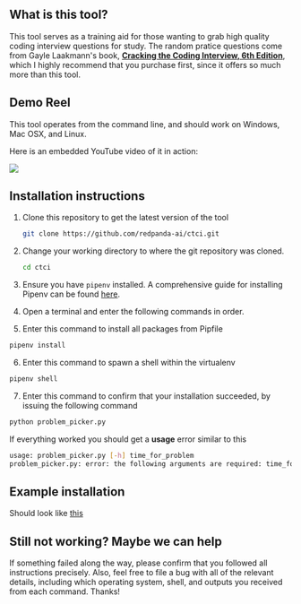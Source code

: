 ## What is this tool?

This tool serves as a training aid for those wanting to grab high quality coding interview questions for study. The random pratice questions come from Gayle Laakmann's book, [**Cracking the Coding Interview, 6th Edition**](http://shortn/_y6ydorMcDP), which I highly recommend that you purchase first, since it offers so much more than this tool.

## Demo Reel
This tool operates from the command line, and should work on Windows, Mac OSX, and Linux. 

Here is an embedded YouTube video of it in action:


[![](http://img.youtube.com/vi/U8GumpZ9LMk/0.jpg)](http://www.youtube.com/watch?v=U8GumpZ9LMk "Random Interview Question Picker")

## Installation instructions

1. Clone this repository to get the latest version of the tool
   ```sh
   git clone https://github.com/redpanda-ai/ctci.git
   ```
2. Change your working directory to where the git repository was cloned.
   ```sh
   cd ctci
   ```
3. Ensure you have `pipenv` installed. A comprehensive guide for installing Pipenv can be found [here](https://pipenv.pypa.io/en/latest/installation/).

4. Open a terminal and enter the following commands in order.
   
5. Enter this command to install all packages from Pipfile
```sh
pipenv install
```

6. Enter this command to spawn a shell within the virtualenv
```sh
pipenv shell
```

7. Enter this command to confirm that your installation succeeded, by issuing the following command
```sh
python problem_picker.py
```
If everything worked you should get a **usage** error similar to this
```sh
usage: problem_picker.py [-h] time_for_problem
problem_picker.py: error: the following arguments are required: time_for_problem
```

## Example installation
Should look like [this](https://gist.github.com/redpanda-ai/0c189909ed021dd86d6a4e2e9547682f)

## Still not working? Maybe we can help
If something failed along the way, please confirm that you followed all instructions precisely. Also, feel free to file a bug with all of the relevant details, including which operating system, shell, and outputs you received from each command. Thanks!
